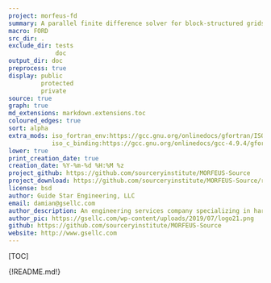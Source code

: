 ```yaml
---
project: morfeus-fd
summary: A parallel finite difference solver for block-structured grids
macro: FORD
src_dir: .
exclude_dir: tests
             doc
output_dir: doc
preprocess: true
display: public
         protected
         private
source: true
graph: true
md_extensions: markdown.extensions.toc
coloured_edges: true
sort: alpha
extra_mods: iso_fortran_env:https://gcc.gnu.org/onlinedocs/gfortran/ISO_005fFORTRAN_005fENV.html
            iso_c_binding:https://gcc.gnu.org/onlinedocs/gcc-4.9.4/gfortran/ISO_005fC_005fBINDING.html
lower: true
print_creation_date: true
creation_date: %Y-%m-%d %H:%M %z
project_github: https://github.com/sourceryinstitute/MORFEUS-Source
project_download: https://github.com/sourceryinstitute/MORFEUS-Source/releases
license: bsd
author: Guide Star Engineering, LLC
email: damian@gsellc.com
author_description: An engineering services company specializing in hardware & software engineering design, R&D, testing, and systems integration.
author_pic: https://gsellc.com/wp-content/uploads/2019/07/logo21.png
github: https://github.com/sourceryinstitute/MORFEUS-Source
website: http://www.gsellc.com
---
```


[_____ Comments _______]:#
[source: display source code corresponding to item being documented]:#
[graph: generate call graphs, module dependency graphs, derive type composition/inheritance graphs ]:#
[sort: different sorting schemes for the modules or procedures or programs or derived types (alpha = alphabetical see wiki).]:#
[extra_mods: documentation for intrinsic modules]:#

[This document is a FORD project file, formatted with Pythonic Markdown                                      ]:#
[See https://github.com/Fortran-FOSS-programmers/ford/wiki/Project-File-Options for more info on writing FORD project files]:#

[TOC]

{!README.md!}
